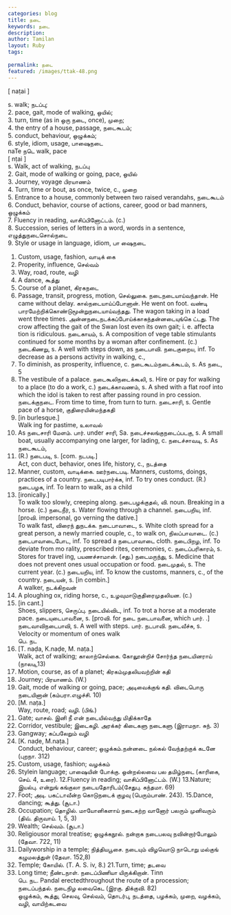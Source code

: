 ```yaml
---
categories: blog
title: நடை
keywords: நடை
description: 
author: Tamilan
layout: Ruby
tags: 
 
permalink: நடை
featured: /images/ttak-48.png
---
```

  
[ naṭai ]  
  
s. walk; நடப்பு;  
2. pace, gait, mode of walking, ஒயில்;  
3. turn, time (as in ஒரு நடை, once), முறை;  
4. the entry of a house, passage, நடைகூடம்;  
5. conduct, behaviour, ஒழுக்கம்;  
6. style, idiom, usage, பாஷைநடை  
naTe நடெ walk, pace  
[ nṭai ]  
s. Walk, act of walking, நடப்பு  
2. Gait, mode of walking or going, pace, ஒயில்  
3. Journey, voyage பிரயாணம்  
4. Turn, time or bout, as once, twice, c., முறை  
5. Entrance to a house, commonly between two raised verandahs, நடைகூடம்  
6. Conduct, behavior, course of actions, career, good or bad manners, ஒழுக்கம்  
7. Fluency in reading, வாசிப்பினோட்டம். (c.)  
8. Succession, series of letters in a word, words in a sentence, எழுத்துநடைசொல்நடை  
9. Style or usage in language, idiom, பா ஷைநடை  
1. Custom, usage, fashion, வாடிக் கை  
11. Properity, influence, செல்வம்  
12. Way, road, route, வழி  
13. A dance, கூத்து  
14. Course of a planet, கிரகநடை  
15. Passage, transit, progress, motion, செல்லுகை. நடைநடையாய்வந்தான். He came without delay. கால்நடையாய்ப்போனான். He went on foot. வண்டி பாரமேற்றிக்கொண்டுமூன்றுநடையாய்வந்தது. The wagon taking in a load went three times. அன்னநடைநடக்கப்போய்க்காகந்தன்னடையுங்கெ ட்டது. The crow affecting the gait of the Swan lost even its own gait; i. e. affecta tion is ridiculous. நடைகாயம், s. A composition of vege table stimulants continued for some months by a woman after confinement. (c.) நடைகிணறு, s. A well with steps down, as நடைபாவி. நடைகுறைய, inf. To decrease as a persons activity in walking, c.,  
2. To diminish, as prosperity, influence, c. நடைகூடம்நடைக்கூடம், s. As நடை,  
5  
2. The vestibule of a palace. நடைகூலிநடைக்கூலி, s. Hire or pay for walking to a place (to do a work, c.) நடைக்காவணம், s. A shed with a flat roof into which the idol is taken to rest after passing round in pro cession. நடைக்குநடை. From time to time, from turn to turn. நடைசாரி, s. Gentle pace of a horse, குதிரையின்மந்தகதி  
2. [in burlesque.]  
Walk ing for pastime, உலாவல்  
3. As நடைசாரி மேளம். பார். under சாரி, Sa. நடைச்சலங்குநடைப்படகு, s. A small boat, usually accompanying one larger, for lading, c. நடைச்சாவடி, s. As நடைகூடம்,  
2. (R.) நடைபடி, s. [com. நடபடி.]  
Act, con duct, behavior, ones life, history, c., நடத்தை  
2. Manner, custom, வாடிக்கை. ஊர்நடைபடி. Manners, customs, doings, practices of a country. நடைபடிபார்க்க, inf. To try ones conduct. (R.) நடைபழக, inf. To learn to walk, as a child  
2. [ironically.]  
To walk too slowly, creeping along. நடைபழக்குதல், வி. noun. Breaking in a horse. (c.) நடைநீர், s. Water flowing through a channel. நடைபறிய, inf. [proவி. impersonal, go verning the dative.]  
To walk fast, விரைந் துநடக்க. நடைபாவாடை, s. White cloth spread for a great person, a newly married couple, c., to walk on, நிலப்பாவாடை. (c.) நடைபாவாடைபோட, inf. To spread a நடைபாவாடை cloth. நடைபிறழ, inf. To deviate from mo rality, prescribed rites, ceremonies, c. நடைப்பரிகாரம், s. Stores for travel ing, பயணச்சாமான். (சது.) நடைமருந்து, s. Medicine that does not prevent ones usual occupation or food. நடைமுதல், s. The current year. (c.) நடையறிய, inf. To know the customs, manners, c., of the country. நடையன், s. [in combin.]  
A walker, நடக்கிறவன்  
2. A ploughing ox, riding horse, c., உழவுமாடுகுதிரைமுதலியன. (c.)  
3. [in cant.]  
Shoes, slippers, செருப்பு. நடையில்விட, inf. To trot a horse at a moderate pace. நடையுடைபாவனை, s. [proவி. for நடை நடைபாவனை, which பார். .]  
நடைவாவிநடைபாவி, s. A well with steps. பார். நடபாவி. நடைவீச்சு, s. Velocity or momentum of ones walk  
பெ. நட  
1. [T. naḍa, K.naḍe, M. naṭa.]  
Walk, act of walking; காலாற்செல்கை. கோலூன்றிச் சோர்ந்த நடையினராய் (நாலடி,13)  
2. Motion, course, as of a planet; கிரகம்முதலியவற்றின் கதி  
3. Journey; பிரயாணம். (W.)  
4. Gait, mode of walking or going, pace; அடிவைக்குங் கதி. விடைபொரு நடையினான் (கம்பரா.எழுச்சி. 10)  
5. [M. naṭa.]  
Way, route, road; வழி. (பிங்.)  
6. Gate; வாசல். இனி நீ என் நடையில்வந்து மிதிக்காதே  
7. Corridor, vestibule; இடைகழி. அரக்கர் கிடைகளு நடைகளு (இராமநா. சுந். 3)  
8. Gangway; கப்பலேறும் வழி  
9. [K. naḍe, M.naṭa.]  
Conduct, behaviour, career; ஒழுக்கம்.நன்னடை நல்கல் வேந்தற்குக் கடனே (புறநா. 312)  
10. Custom, usage, fashion; வழக்கம்  
11. Stylein language; பாஷையின் போக்கு. ஒன்றல்லவை பல தமிழ்நடை (காரிகை, செய். 4, உரை). 12.Fluency in reading; வாசிப்பினோட்டம். (W.) 13.Nature; இயல்பு. என்றுங் கங்குலா நடையதோரிடம்(சேதுபு. கந்தமா. 69)  
14. Foot; அடி. பகட்டாவீன்ற கொடுநடைக் குழவு (பெரும்பாண். 243). 15.Dance, dancing; கூத்து. (சூடா.)  
16. Occupation; தொழில். மாயோனிகளாய் நடைகற்ற வானோர் பலரும் முனிவரும் (திவ். திருவாய். 1, 5, 3)  
17. Wealth; செல்வம். (சூடா.)  
18. Religiousor moral treatise; ஒழுக்கநூல். நன்றாக நடைபலவு நவின்றார்போலும் (தேவா. 722, 11)  
19. Dailyworship in a temple; நித்தியபூசை. நடையும் விழவொடு நாடொறு மல்குங் கழுமலத்துள் (தேவா. 152,8)  
20. Temple; கோயில். (T. A. S. iv, 8.) 21.Turn, time; தடவை  
22. Long time; நீண்டநாள். நடைப்பிணியா யிருக்கிறான். Tinn  
பெ. நட. Pandal erectedthroughout the route of a procession; நடைப்பந்தல். நடைநிழ லவைகெட (இரகு. திக்குவி. 82)  
ஒழுக்கம், கூத்து, செலவு, செல்வம், தொடர்பு, நடத்தை, பழக்கம், முறை, வழக்கம், வழி, வாயிற்கடவை